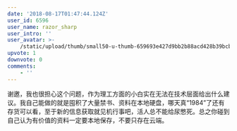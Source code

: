 ```yaml
---
date: '2018-08-17T01:47:44.124Z'
user_id: 6596
user_name: razor_sharp
user_intro: ''
user_avatar: >-
    /static/upload/thumb/small50-u-thumb-659693e427d9bb2b88acd428b39bcb4cb613999355cb.png
upvote: 1
downvote: 0
comments:
    - ''
---
```


谢邀，我也很担心这个问题，作为理工方面的小白实在无法在技术层面给出什么建议。我自己能做的就是囤积了大量禁书、资料在本地硬盘，哪天真“1984”了还有存货可以看，至于新的信息获取就见机行事吧，活人总不能给尿憋死。总之你碰到自己认为有价值的资料一定要本地保存，不要只存在云端。
